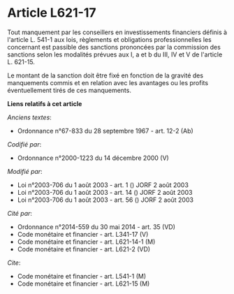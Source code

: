 # Article L621-17

Tout manquement par les conseillers en investissements financiers définis à l'article L. 541-1 aux lois, règlements et
obligations professionnelles les concernant est passible des sanctions prononcées par la commission des sanctions selon les
modalités prévues aux I, a et b du III, IV et V de l'article L. 621-15.

Le montant de la sanction doit être fixé en fonction de la gravité des manquements commis et en relation avec les avantages
ou les profits éventuellement tirés de ces manquements.

**Liens relatifs à cet article**

_Anciens textes_:

  - Ordonnance n°67-833 du 28 septembre 1967 - art. 12-2 (Ab)

_Codifié par_:

  - Ordonnance n°2000-1223 du 14 décembre 2000 (V)

_Modifié par_:

  - Loi n°2003-706 du 1 août 2003 - art. 1 () JORF 2 août 2003
  - Loi n°2003-706 du 1 août 2003 - art. 14 () JORF 2 août 2003
  - Loi n°2003-706 du 1 août 2003 - art. 56 () JORF 2 août 2003

_Cité par_:

  - Ordonnance n°2014-559 du 30 mai 2014 - art. 35 (VD)
  - Code monétaire et financier - art. L341-17 (V)
  - Code monétaire et financier - art. L621-14-1 (M)
  - Code monétaire et financier - art. L621-2 (VD)

_Cite_:

  - Code monétaire et financier - art. L541-1 (M)
  - Code monétaire et financier - art. L621-15 (M)

